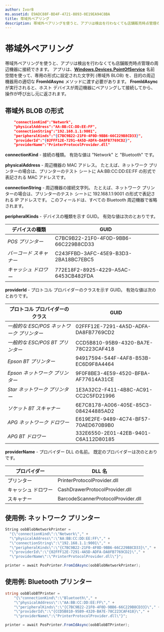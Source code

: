 ```yaml
---
author: IvorB
ms.assetid: E9ADC88F-BD4F-4721-8893-0E19EA94C8BA
title: 帯域外ペアリング
description: 帯域外ペアリングを使うと、アプリは検出を行わなくても店舗販売時点管理の周辺機器に接続できます。
---
```

# 帯域外ペアリング

帯域外ペアリングを使うと、アプリは検出を行わなくても店舗販売時点管理の周辺機器に接続できます。 アプリは、[**Windows.Devices.PointOfService**](https://msdn.microsoft.com/library/windows/apps/windows.devices.pointofservice.aspx) 名前空間を使って、専用の形式に設定された文字列 (帯域外 BLOB) を、目的の周辺機器用の適切な **FromIdAsync** メソッドに渡す必要があります。 **FromIdAsync** が実行されると、ホスト デバイスが周辺機器にペアリングして接続してから、操作が呼び出し元に返されます。

## 帯域外 BLOB の形式

```json
    "connectionKind":"Network",
    "physicalAddress":"AA:BB:CC:DD:EE:FF",
    "connectionString":"192.168.1.1:9001",
    "peripheralKinds":"{C7BC9B22-21F0-4F0D-9BB6-66C229B8CD33}",
    "providerId":"{02FFF12E-7291-4A5D-ADFA-DA8FB7769CD2}",
    "providerName":"PrinterProtocolProvider.dll"
```

**connectionKind** - 接続の種類。 有効な値は "Network" と "Bluetooth" です。

**physicalAddress** - 周辺機器の MAC アドレス。 たとえば、ネットワーク プリンターの場合は、プリンターのテスト シートに AA:BB:CC:DD:EE:FF の形式で表記される MAC アドレスです。

**connectionString** - 周辺機器の接続文字列。 たとえば、ネットワーク プリンターの場合は、プリンターのテスト シートに 192.168.1.1:9001 の形式で表記される IP アドレスです。 このフィールドは、すべての Bluetooth 周辺機器で省略されます。

**peripheralKinds** - デバイスの種類を示す GUID。 有効な値は次のとおりです。

| デバイスの種類 | GUID |
| ---- | ---- |
| *POS プリンター* | C7BC9B22-21F0-4F0D-9BB6-66C229B8CD33 |
| *バーコード スキャナー* | C243FFBD-3AFC-45E9-B3D3-2BA18BC7EBC5 |
| *キャッシュ ドロワー* | 772E18F2-8925-4229-A5AC-6453CB482FDA |


**providerId** - プロトコル プロバイダーのクラスを示す GUID。 有効な値は次のとおりです。

| プロトコル プロバイダーのクラス | GUID |
| ---- | ---- |
| *一般的な ESC/POS ネットワーク プリンター* | 02FFF12E-7291-4A5D-ADFA-DA8FB7769CD2 |
| *一般的な ESC/POS BT プリンター* | CCD5B810-95B9-4320-BA7E-78C223CAF418 |
| *Epson BT プリンター* | 94917594-544F-4AF8-B53B-EC6D9F8A4464 |
| *Epson ネットワーク プリンター* | 9F0F8BE3-4E59-4520-BFBA-AF77614A31CE |
| *Star ネットワーク プリンター* | 1E3A32C2-F411-4B8C-AC91-CC2C5FD21996 |
| *ソケット BT スキャナー* | 6E7C8178-A006-405E-85C3-084244885AD2 |
| *APG ネットワーク ドロワー* | E619E2FE-9489-4C74-BF57-70AED670B9B0 |
| *APG BT ドロワー* | 332E6550-2E01-42EB-9401-C6A112D80185 |


**providerName** - プロバイダー DLL の名前。 既定のプロバイダーは次のとおりです。

| プロバイダー | DLL 名 |
| ---- | ---- |
| プリンター | PrinterProtocolProvider.dll |
| キャッシュ ドロワー | CashDrawerProtocolProvider.dll |
| スキャナー | BarcodeScannerProtocolProvider.dll |

## 使用例: ネットワーク プリンター

```csharp
String oobBlobNetworkPrinter =
  "{\"connectionKind\":\"Network\"," +
  "\"physicalAddress\":\"AA:BB:CC:DD:EE:FF\"," +
  "\"connectionString\":\"192.168.1.1:9001\"," +
  "\"peripheralKinds\":\"{C7BC9B22-21F0-4F0D-9BB6-66C229B8CD33}\"," +
  "\"providerId\":\"{02FFF12E-7291-4A5D-ADFA-DA8FB7769CD2}\"," +
  "\"providerName\":\"PrinterProtocolProvider.dll\"}";

printer = await PosPrinter.FromIdAsync(oobBlobNetworkPrinter);
```

## 使用例: Bluetooth プリンター

```csharp
string oobBlobBTPrinter =
    "{\"connectionKind\":\"Bluetooth\"," +
    "\"physicalAddress\":\"AA:BB:CC:DD:EE:FF\"," +
    "\"peripheralKinds\":\"{C7BC9B22-21F0-4F0D-9BB6-66C229B8CD33}\"," +
    "\"providerId\":\"{CCD5B810-95B9-4320-BA7E-78C223CAF418}\"," +
    "\"providerName\":\"PrinterProtocolProvider.dll\"}";

printer = await PosPrinter.FromIdAsync(oobBlobBTPrinter);

```


<!--HONumber=May16_HO2-->


